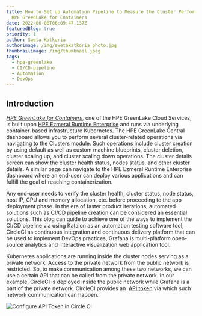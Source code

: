 ```yaml
---
title: How to Set up Automation Pipeline to Measure the Cluster Performance on
  HPE GreenLake for Containers
date: 2022-06-08T06:09:47.137Z
featuredBlog: true
priority: 1
author: Sweta Katkoria
authorimage: /img/swetakatkoria_photo.jpg
thumbnailimage: /img/thumbnail.jpeg
tags:
  - hpe-greenlake
  - CI/CD-pipeline
  - Automation
  - DevOps
---
```

## Introduction

*[HPE GreenLake for Containers](https://www.hpe.com/us/en/greenlake/containers.html)*, one of the HPE GreenLake Cloud Services, is built upon [HPE Ezmeral Runtime Enterprise](https://www.hpe.com/us/en/software/ezmeral-runtime.html) and runs via underlying container-based infrastructure Kubernetes. The HPE GreenLake Central dashboard allows you to perform several cluster-related operations via navigating to the Clusters module. Such operations include cluster creation by using default as well as custom machine blueprints, cluster deletion, cluster scaling up, and cluster scaling down operations. The cluster details screen can show the cluster health status, nodes status, and other cluster details. A similar page can navigate to the HPE Ezmeral Runtime Enterprise dashboard where an end-user can deploy various applications and can fulfill the goal of reaching containerization.

Any end-user needs to verify the cluster health, cluster status, node status, host IP, CPU and memory allocation, etc. before proceeding to the app deployment phase. In the era of faster product iterations, automated solutions such as CI/CD pipeline creation can be considered an essential solutions. This blog can guide to achieve one of the ways to implement the CI/CD pipeline via using Katalon as an automation testing software tool, CircleCI as continuous integration and continuous delivery platform that can be used to implement DevOps practices, Grafana is multi-platform open-source analytics and interactive visualization web application tool.

Kubernetes applications are running inside the cluster nodes serving as a private network. Access to the private network from the public network is restricted. So, to make communication among these two networks, we can use a certain API that can be called from the private network. In our example, CircleCI is deployed inside the public network while Grafana is a part of the private network. CircleCI provides an  [API token](https://circleci.com/docs/2.0/managing-api-tokens/) via which such network communication can happen.



![Configure API Token in Circle CI](/img/api-key-for-circle-ci.jpg "Configure API Token in Circle CI")